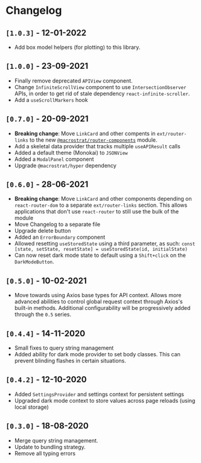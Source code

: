 # Changelog

## `[1.0.3]` - 12-01-2022

- Add box model helpers (for plotting) to this library.

## `[1.0.0]` - 23-09-2021

- Finally remove deprecated `APIView` component.
- Change `InfiniteScrollView` component to use `IntersectionObserver` APIs, in order to get rid of stale dependency `react-infinite-scroller`.
- Add a `useScrollMarkers` hook

## `[0.7.0]` - 20-09-2021

- **Breaking change**: Move `LinkCard` and other compents in `ext/router-links` to the new [`@macrostrat/router-components`](https://github.com/UW-Macrostrat/router-components) module.
- Add a skeletal data provider that tracks multiple `useAPIResult` calls
- Added a default theme (Monokai) to `JSONView`
- Added a `ModalPanel` component
- Upgrade `@macrostrat/hyper` dependency

## `[0.6.0]` - 28-06-2021

- **Breaking change**: Move `LinkCard` and other components depending on `react-router-dom` to a separate `ext/router-links` section.
  This allows applications that don't use `react-router` to still use the bulk of the module
- Move Changelog to a separate file
- Upgrade delete button
- Added an `ErrorBoundary` component
- Allowed resetting `useStoredState` using a third parameter, as such: `const [state, setState, resetState] = useStoredState(id, initialState)`
- Can now reset dark mode state to default using a `Shift+click` on the `DarkModeButton`.

## `[0.5.0]` - 10-02-2021

- Move towards using Axios base types for API context. Allows more advanced abilities
  to control global request context through Axios's built-in methods. Additional configurability
  will be progressively added through the `0.5` series.

## `[0.4.4]` - 14-11-2020

- Small fixes to query string management
- Added ability for dark mode provider to set body classes. This can prevent
  blinding flashes in certain situations.

## `[0.4.2]` - 12-10-2020

- Added `SettingsProvider` and settings context for persistent settings
- Upgraded dark mode context to store values across page reloads (using local storage)

## `[0.3.0]` - 18-08-2020

- Merge query string management.
- Update to bundling strategy.
- Remove all typing errors
